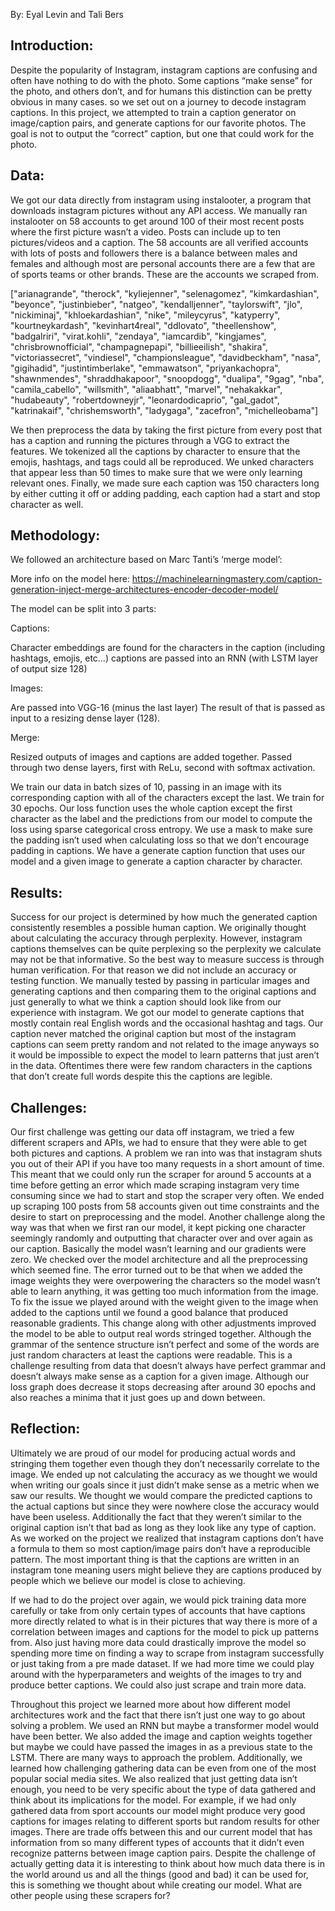 
By: Eyal Levin and Tali Bers

## Introduction:

Despite the popularity of Instagram, instagram captions are confusing and often have nothing to do with the photo. Some captions “make sense” for the photo, and others don’t, and for humans this distinction can be pretty obvious in many cases. so we set out on a journey to decode instagram captions. In this project, we attempted to train a caption generator on image/caption pairs, and generate captions for our favorite photos. The goal is not to output the “correct” caption, but one that could work for the photo. 

## Data:

We got our data directly from instagram using instalooter, a program that downloads instagram pictures without any API access. We manually ran instalooter on 58 accounts to get around 100 of their most recent posts where the first picture wasn’t a video. Posts can include up to ten pictures/videos and a caption. The 58 accounts are all verified accounts with lots of posts and followers there is a balance between males and females and although most are personal accounts there are a few that are of sports teams or other brands. These are the accounts we scraped from.


["arianagrande", "therock", "kyliejenner", "selenagomez", "kimkardashian", "beyonce", "justinbieber", "natgeo", "kendalljenner",
           "taylorswift", "jlo", "nickiminaj", "khloekardashian", "nike", "mileycyrus", "katyperry", "kourtneykardash", "kevinhart4real",
           "ddlovato", "theellenshow", "badgalriri", "virat.kohli", "zendaya", "iamcardib", "kingjames", "chrisbrownofficial", "champagnepapi", "billieeilish",
           "shakira", "victoriassecret", "vindiesel", "championsleague", "davidbeckham", "nasa", "gigihadid", "justintimberlake", "emmawatson",
           "priyankachopra", "shawnmendes", "shraddhakapoor", "snoopdogg", "dualipa", "9gag", "nba", "camila_cabello", "willsmith",
           "aliaabhatt", "marvel", "nehakakkar", "hudabeauty", "robertdowneyjr", "leonardodicaprio", "gal_gadot", "katrinakaif", "chrishemsworth",
           "ladygaga", "zacefron", "michelleobama"]


We then preprocess the data by taking the first picture from every post that has a caption and running the pictures through a VGG to extract the features. We tokenized all the captions by character to ensure that the emojis, hashtags, and tags could all be reproduced. We unked characters that appear less than 50 times to make sure that we were only learning relevant ones. Finally, we made sure each caption was 150 characters long by either cutting it off or adding padding, each caption had a start and stop character as well. 

## Methodology:

We followed an architecture based on Marc Tanti’s ‘merge model’:

More info on the model here: 
https://machinelearningmastery.com/caption-generation-inject-merge-architectures-encoder-decoder-model/

The model can be split into 3 parts:

Captions:

Character embeddings are found for the characters in the caption (including hashtags, emojis, etc…)
captions are passed into an RNN (with LSTM layer of output size 128)

Images:

Are passed into VGG-16 (minus the last layer)
The result of that is passed as input to a resizing dense layer (128).

Merge:

Resized outputs of images and captions are added together.
Passed through two dense layers, first with ReLu, second with softmax activation.

We train our data in batch sizes of 10, passing in an image with its corresponding caption with all of the characters except the last. We train for 30 epochs. Our loss function uses the whole caption except the first character as the label and the predictions from our model to compute the loss using sparse categorical cross entropy. We use a mask to make sure the padding isn’t used when calculating loss so that we don’t encourage padding in captions. We have a generate caption function that uses our model and a given image to generate a caption character by character. 

## Results:

Success for our project is determined by how much the generated caption consistently resembles a possible human caption. We originally thought about calculating the accuracy through perplexity. However, instagram captions themselves can be quite perplexing so the perplexity we calculate may not be that informative. So the best way to measure success is through human verification. For that reason we did not include an accuracy or testing function. We manually tested by passing in particular images and generating captions and then comparing them to the original captions and just generally to what we think a caption should look like from our experience with instagram. We got our model to generate captions that mostly contain real English words and the occasional hashtag and tags. Our caption never matched the original caption but most of the instagram captions can seem pretty random and not related to the image anyways so it would be impossible to expect the model to learn patterns that just aren’t in the data. Oftentimes there were few random characters in the captions that don’t create full words despite this the captions are legible. 

## Challenges:

Our first challenge was getting our data off instagram, we tried a few different scrapers and APIs, we had to ensure that they were able to get both pictures and captions. A problem we ran into was that instagram shuts you out of their API if you have too many requests in a short amount of time. This meant that we could only run the scraper for around 5 accounts at a time before getting an error which made scraping instagram very time consuming since we had to start and stop the scraper very often. We ended up scraping 100 posts from 58 accounts given out time constraints and the desire to start on preprocessing and the model. 
Another challenge along the way was that when we first ran our model, it kept picking one character seemingly randomly and outputting that character over and over again as our caption. Basically the model wasn’t learning and our gradients were zero. We checked over the model architecture and all the preprocessing which seemed fine. The error turned out to be that when we added the image weights they were overpowering the characters so the model wasn’t able to learn anything, it was getting too much information from the image. To fix the issue we played around with the weight given to the image when added to the captions until we found a good balance that produced reasonable gradients. This change along with other adjustments improved the model to be able to output real words stringed together. Although the grammar of the sentence structure isn’t perfect and some of the words are just random characters at least the captions were readable. This is a challenge resulting from data that doesn’t always have perfect grammar and doesn’t always make sense as a caption for a given image. Although our loss graph does decrease it stops decreasing after around 30 epochs and also reaches a minima that it just goes up and down between. 
 
## Reflection:
Ultimately we are proud of our model for producing actual words and stringing them together even though they don’t necessarily correlate to the image. We ended up not calculating the accuracy as we thought we would when writing our goals since it just didn’t make sense as a metric when we saw our results. We thought we would compare the predicted captions to the actual captions but since they were nowhere close the accuracy would have been useless. Additionally the fact that they weren’t similar to the original caption isn’t that bad as long as they look like any type of caption. As we worked on the project we realized that instagram captions don’t have a formula to them so most caption/image pairs don’t have a reproducible pattern. The most important thing is that the captions are written in an instagram tone meaning users might believe they are captions produced by people which we believe our model is close to achieving. 

If we had to do the project over again, we would pick training data more carefully or take from only certain types of accounts that have captions more directly related to what is in their pictures that way there is more of a correlation between images and captions for the model to pick up patterns from. Also just having more data could drastically improve the model so spending more time on finding a way to scrape from instagram successfully or just taking from a pre made dataset. If we had more time we could play around with the hyperparameters and weights of the images to try and produce better captions. We could also just scrape and train more data. 

Throughout this project we learned more about how different model architectures work and the fact that there isn’t just one way to go about solving a problem. We used an RNN but maybe a transformer model would have been better. We also added the image and caption weights together but maybe we could have passed the images in as a previous state to the LSTM. There are many ways to approach the problem. Additionally, we learned how challenging gathering data can be even from one of the most popular social media sites. We also realized that just getting data isn’t enough, you need to be very specific about the type of data gathered and think about its implications for the model. For example, if we had only gathered data from sport accounts our model might produce very good captions for images relating to different sports but random results for other images. There are trade offs between this and our current model that has information from so many different types of accounts that it didn’t even recognize patterns between image caption pairs. Despite the challenge of actually getting data it is interesting to think about how much data there is in the world around us and all the things (good and bad) it can be used for, this is something we thought about while creating our model. What are other people using these scrapers for? 

